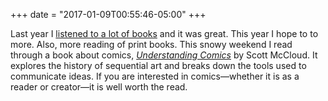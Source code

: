 +++
date = "2017-01-09T00:55:46-05:00"
+++

Last year I [listened to a lot of books](http://jnjosh.com/posts/listeningisreading/) and it was great. This year I hope to to more. Also, more reading of print books. This snowy weekend I read through a book about comics, _[Understanding Comics](https://www.amazon.com/Understanding-Comics-Invisible-Scott-McCloud/dp/006097625X)_ by Scott McCloud. It explores the history of sequential art and breaks down the tools used to communicate ideas. If you are interested in comics—whether it is as a reader or creator—it is well worth the read.